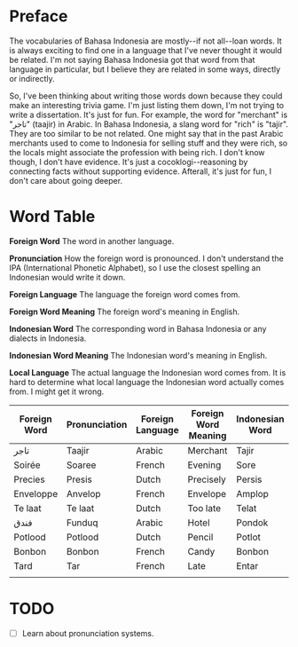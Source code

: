 # Preface
The vocabularies of Bahasa Indonesia are mostly--if not all--loan words. It is always exciting to find one in a language that I've never thought it would be related. I'm not saying Bahasa Indonesia got that word from that language in particular, but I believe they are related in some ways, directly or indirectly.

So, I've been thinking about writing those words down because they could make an interesting trivia game. I'm just listing them down, I'm not trying to write a dissertation. It's just for fun. For example, the word for "merchant" is "تاجر" (taajir) in Arabic. In Bahasa Indonesia, a slang word for "rich" is "tajir". They are too similar to be not related. One might say that in the past Arabic merchants used to come to Indonesia for selling stuff and they were rich, so the locals might associate the profession with being rich. I don't know though, I don't have evidence. It's just a cocoklogi--reasoning by connecting facts without supporting evidence. Afterall, it's just for fun, I don't care about going deeper.

# Word Table
**Foreign Word**
The word in another language.

**Pronunciation**
How the foreign word is pronounced. I don't understand the IPA (International Phonetic Alphabet), so I use the closest spelling an Indonesian would write it down.

**Foreign Language**
The language the foreign word comes from.

**Foreign Word Meaning**
The foreign word's meaning in English.

**Indonesian Word**
The corresponding word in Bahasa Indonesia or any dialects in Indonesia.

**Indonesian Word Meaning**
The Indonesian word's meaning in English.

**Local Language**
The actual language the Indonesian word comes from. It is hard to determine what local language the Indonesian word actually comes from. I might get it wrong.

| Foreign Word | Pronunciation | Foreign Language | Foreign Word Meaning | Indonesian Word | Indonesian Word Meaning | Local Language |
| ------------ | ------------- | ---------------- | -------------------- | --------------- | ----------------------- | -------------- |
| تاجر         | Taajir        | Arabic           | Merchant             | Tajir           | Rich                    | Batavian       |
| Soirée       | Soaree        | French           | Evening              | Sore            | Evening                 | Indonesian     |
| Precies      | Presis        | Dutch            | Precisely            | Persis          | Precisely               | Indonesian     |
| Enveloppe    | Anvelop       | French           | Envelope             | Amplop          | Envelope                | Indonesian     |
| Te laat      | Te laat       | Dutch            | Too late             | Telat           | Late                    | Indonesian     |
| فندق         | Funduq        | Arabic           | Hotel                | Pondok          | Hut                     | Indonesian     |
| Potlood      | Potlood       | Dutch            | Pencil               | Potlot          | Pencil                  | Javanese       |
| Bonbon       | Bonbon        | French           | Candy                | Bonbon          | Candy                   | Medanese       |
| Tard         | Tar           | French           | Late                 | Entar           | Later                   | Batavian       |
|              |               |                  |                      |                 |                         |                |
# TODO
- [ ] Learn about pronunciation systems.